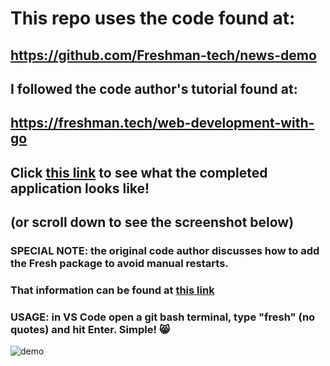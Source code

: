 # This repo uses the code found at: 
## https://github.com/Freshman-tech/news-demo

## I followed the code author's tutorial found at:
## https://freshman.tech/web-development-with-go

## Click [this link](https://freshman-news.herokuapp.com) to see what the completed application looks like!
## (or scroll down to see the screenshot below)

### SPECIAL NOTE: the original code author discusses how to add the Fresh package to avoid manual restarts.
### That information can be found at [this link](https://freshman.tech/web-development-with-go#auto-restart-the-server)
### USAGE: in VS Code open a git bash terminal, type "fresh" (no quotes) and hit Enter.  Simple! 😸


![demo](https://ik.imagekit.io/freshman/news-demo_MrYio9GKlzSi.png)


